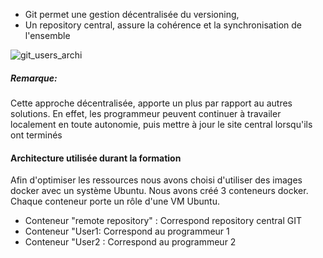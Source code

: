 - Git permet une gestion décentralisée du versioning,
- Un repository central, assure la cohérence et la synchronisation de l'ensemble 

![git_users_archi](/testgitessai/scenarios/git_training_part1/assets/git_users_archi.png)

##### *Remarque:*
Cette approche décentralisée, apporte un plus par rapport au autres solutions.
En effet, les programmeur peuvent continuer à travailer localement en toute autonomie, puis mettre à jour le site central lorsqu'ils ont terminés

#### Architecture utilisée durant la formation
Afin d'optimiser les ressources nous avons choisi d'utiliser des images docker avec un système Ubuntu. 
Nous avons créé 3 conteneurs docker. Chaque conteneur porte un rôle d'une VM Ubuntu.

- Conteneur "remote repository" : Correspond repository central GIT
- Conteneur "User1: Correspond au programmeur 1
- Conteneur "User2 : Correspond au programmeur 2


